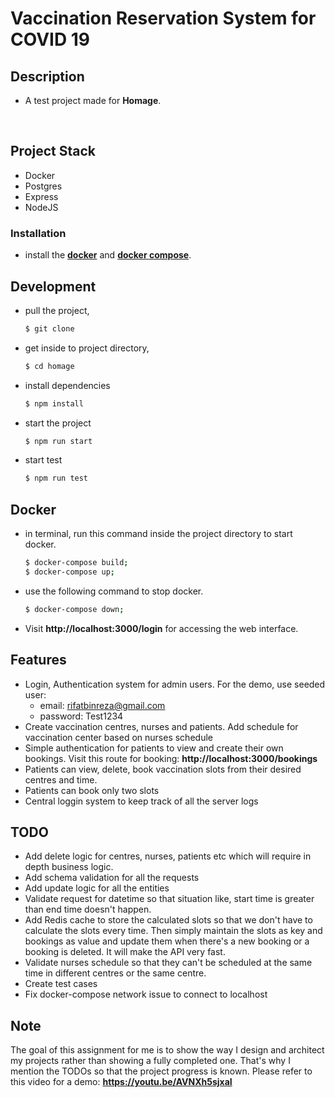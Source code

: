 <h1> Vaccination Reservation System for COVID 19 </h1>

## Description

- A test project made for  **Homage**.

<br/>

## Project Stack

- Docker
- Postgres
- Express
- NodeJS
  <br/>

### Installation

- install the **[docker](https://docs.docker.com/engine/install/ubuntu/)** and **[docker compose](https://docs.docker.com/compose/install/)**.
  <br/>


## Development
- pull the project,
  ```sh
  $ git clone 
  ```
- get inside to project directory,
  ```sh
  $ cd homage
  ```
- install dependencies
  ```sh
  $ npm install
  ```
- start the project
  ```sh
  $ npm run start
  ```
- start test
  ```sh
  $ npm run test
  ```

## Docker
- in terminal, run this command inside the project directory to start docker.

  ```sh
  $ docker-compose build;
  $ docker-compose up;
  ```

- use the following command to stop docker.

  ```sh
  $ docker-compose down;
  ```

- Visit **http://localhost:3000/login** for accessing the web interface.
  <br/>

## Features
- Login, Authentication system for admin users. For the demo, use seeded user:
    - email: rifatbinreza@gmail.com
    - password: Test1234
- Create vaccination centres, nurses and patients. Add schedule for vaccination center based on nurses schedule
- Simple authentication for patients to view and create their own bookings. Visit this route for booking: **http://localhost:3000/bookings**
- Patients can view, delete, book vaccination slots from their desired centres and time.
- Patients can book only two slots
- Central loggin system to keep track of all the server logs


## TODO
- Add delete logic for centres, nurses, patients etc which will require in depth business logic.
- Add schema validation for all the requests
- Add update logic for all the entities
- Validate request for datetime so that situation like, start time is greater than end time doesn't happen.
- Add Redis cache to store the calculated slots so that we don't have to calculate the slots every time. Then simply maintain the slots as key and bookings as value and update them when there's a new booking or a booking is deleted. It will make the API very fast.
- Validate nurses schedule so that they can't be scheduled at the same time in different centres or the same centre.
- Create test cases
- Fix docker-compose network issue to connect to localhost

## Note
The goal of this assignment for me is to show the way I design and architect my projects rather than showing a fully completed one. That's why I mention the TODOs so that the project progress is known. Please refer to this video for a demo: **https://youtu.be/AVNXh5sjxaI**